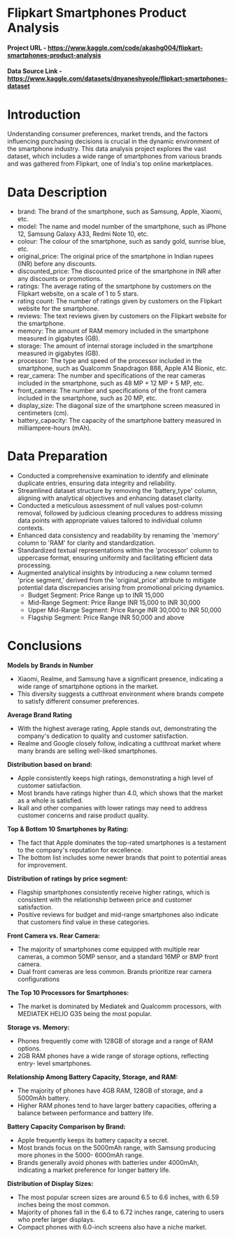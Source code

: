# Flipkart Smartphones Product Analysis

#### Project URL - https://www.kaggle.com/code/akashg004/flipkart-smartphones-product-analysis
#### Data Source Link - https://www.kaggle.com/datasets/dnyaneshyeole/flipkart-smartphones-dataset

# Introduction

Understanding consumer preferences, market trends, and the factors influencing purchasing decisions is crucial in the dynamic environment of the smartphone industry. This data analysis project explores the vast dataset, which includes a wide range of smartphones from various brands and was gathered from Flipkart, one of India's top online marketplaces.

# Data Description

* brand: The brand of the smartphone, such as Samsung, Apple, Xiaomi, etc.
* model: The name and model number of the smartphone, such as iPhone 12, Samsung Galaxy A33, Redmi Note 10, etc.
* colour: The colour of the smartphone, such as sandy gold, sunrise blue, etc.
* original_price: The original price of the smartphone in Indian rupees (INR) before any discounts.
* discounted_price: The discounted price of the smartphone in INR after any discounts or promotions.
* ratings: The average rating of the smartphone by customers on the Flipkart website, on a scale of 1 to 5 stars.
* rating count: The number of ratings given by customers on the Flipkart website for the smartphone.
* reviews: The text reviews given by customers on the Flipkart website for the smartphone.
* memory: The amount of RAM memory included in the smartphone measured in gigabytes (GB).
* storage: The amount of internal storage included in the smartphone measured in gigabytes (GB).
* processor: The type and speed of the processor included in the smartphone, such as Qualcomm Snapdragon 888, Apple A14 Bionic, etc.
* rear_camera: The number and specifications of the rear cameras included in the smartphone, such as 48 MP + 12 MP + 5 MP, etc.
* front_camera: The number and specifications of the front camera included in the smartphone, such as 20 MP, etc.
* display_size: The diagonal size of the smartphone screen measured in centimeters (cm).
* battery_capacity: The capacity of the smartphone battery measured in milliampere-hours (mAh).

# Data Preparation 

- Conducted a comprehensive examination to identify and eliminate duplicate entries, ensuring data integrity and reliability.
- Streamlined dataset structure by removing the 'battery_type' column, aligning with analytical objectives and enhancing dataset clarity.
- Conducted a meticulous assessment of null values post-column removal, followed by judicious cleaning procedures to address missing data points with appropriate values tailored to individual column contexts.
- Enhanced data consistency and readability by renaming the 'memory' column to 'RAM' for clarity and standardization.
- Standardized textual representations within the 'processor' column to uppercase format, ensuring uniformity and facilitating efficient data processing.
- Augmented analytical insights by introducing a new column termed 'price segment,' derived from the 'original_price' attribute to mitigate potential data discrepancies arising from promotional pricing dynamics.
  - Budget Segment: Price Range up to INR 15,000
  - Mid-Range Segment: Price Range INR 15,000 to INR 30,000
  - Upper Mid-Range Segment: Price Range INR 30,000 to INR 50,000
  - Flagship Segment: Price Range INR 50,000 and above
    
# Conclusions

**Models by Brands in Number**

* Xiaomi, Realme, and Samsung have a significant presence, indicating a wide range of smartphone options in the market.
* This diversity suggests a cutthroat environment where brands compete to satisfy different consumer preferences.

**Average Brand Rating**

* With the highest average rating, Apple stands out, demonstrating the company's dedication to quality and customer satisfaction.
* Realme and Google closely follow, indicating a cutthroat market where many brands are selling well-liked smartphones.

**Distribution based on brand:**

* Apple consistently keeps high ratings, demonstrating a high level of customer satisfaction.
* Most brands have ratings higher than 4.0, which shows that the market as a whole is satisfied.
* Ikall and other companies with lower ratings may need to address customer concerns and raise product quality.
 
**Top & Bottom 10 Smartphones by Rating:**

* The fact that Apple dominates the top-rated smartphones is a testament to the company's reputation for excellence.
* The bottom list includes some newer brands that point to potential areas for improvement.

**Distribution of ratings by price segment:**

* Flagship smartphones consistently receive higher ratings, which is consistent with the relationship between price and customer satisfaction.
* Positive reviews for budget and mid-range smartphones also indicate that customers find value in these categories.

**Front Camera vs. Rear Camera:**

* The majority of smartphones come equipped with multiple rear cameras, a common 50MP sensor, and a standard 16MP or 8MP front camera.
* Dual front cameras are less common. Brands prioritize rear camera configurations

**The Top 10 Processors for Smartphones:**

* The market is dominated by Mediatek and Qualcomm processors, with MEDIATEK HELIO G35 being the most popular.

**Storage vs. Memory:**

* Phones frequently come with 128GB of storage and a range of RAM options.
* 2GB RAM phones have a wide range of storage options, reflecting entry- level smartphones.

**Relationship Among Battery Capacity, Storage, and RAM:**

* The majority of phones have 4GB RAM, 128GB of storage, and a 5000mAh battery.
* Higher RAM phones tend to have larger battery capacities, offering a balance between performance and battery life.

**Battery Capacity Comparison by Brand:**

* Apple frequently keeps its battery capacity a secret.
* Most brands focus on the 5000mAh range, with Samsung producing more phones in the 5000- 6000mAh range.
* Brands generally avoid phones with batteries under 4000mAh, indicating a market preference for longer battery life.

**Distribution of Display Sizes:**

* The most popular screen sizes are around 6.5 to 6.6 inches, with 6.59 inches being the most common.
* Majority of phones fall in the 6.4 to 6.72 inches range, catering to users who prefer larger displays.
* Compact phones with 6.0-inch screens also have a niche market.
